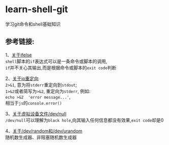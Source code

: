 # learn-shell-git

学习git命令和shell基础知识

## 参考链接:

1、[关于ifelse](https://unix.stackexchange.com/questions/34491/dev-null-21-in-if-statement)\
    `shell`脚本的`if`表达式可以是一条命令或脚本的调用,\
    `if`并不关心其输出,而是根据命令或脚本的`exit code`判断

2、[关于io重定向](https://segmentfault.com/a/1190000040086046)\
    `2>&1`, 意为将`stderr`重定向到`stdout`; \
    `1>&2`或者简写为`>&2`, 重定向为`stderr`, 例如:\
    `echo >&2  'error message...'`,\
     相当于`js`的`console.error()`

3、[关于虚拟设备文件/dev/null](https://linuxhint.com/what_is_dev_null/)\
    `/dev/null`可以理解为`black hole`,向其输入任何信息都没有效果,`exit code`却是0

4、[关于/dev/random和/dev/urandom](https://zh.wikipedia.org/wiki//dev/random)\
    随机数生成器、非阻塞随机数生成器
